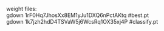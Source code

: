 weight files:  <br />
gdown 1rF0Hq7JhosXx8EM1yJu1DXQ6nPctAKtq   #best.pt <br />
gdown 1k7jzh2hdD4TSVaW5j6WcsRq1OX35xj4P   #classify.pt <br />
 
